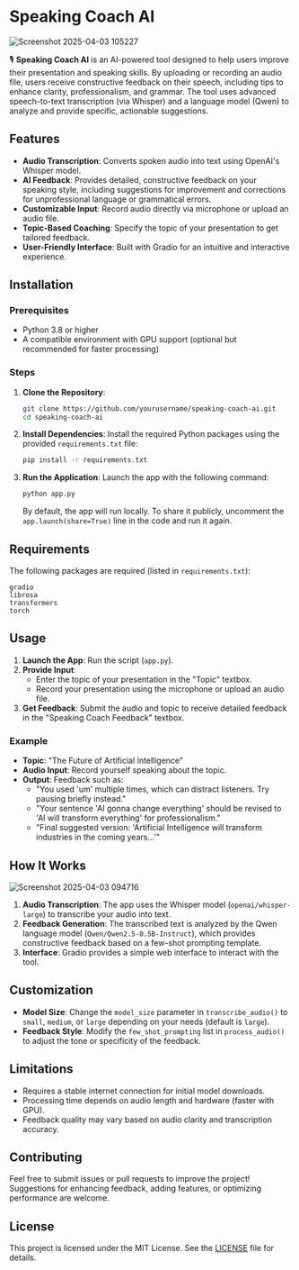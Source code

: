 # Speaking Coach AI

![Screenshot 2025-04-03 105227](https://github.com/user-attachments/assets/e0e17c66-d338-4742-957a-fb66a8598ea7)



🎙️ **Speaking Coach AI** is an AI-powered tool designed to help users improve their presentation and speaking skills. By uploading or recording an audio file, users receive constructive feedback on their speech, including tips to enhance clarity, professionalism, and grammar. The tool uses advanced speech-to-text transcription (via Whisper) and a language model (Qwen) to analyze and provide specific, actionable suggestions.

## Features
- **Audio Transcription**: Converts spoken audio into text using OpenAI's Whisper model.
- **AI Feedback**: Provides detailed, constructive feedback on your speaking style, including suggestions for improvement and corrections for unprofessional language or grammatical errors.
- **Customizable Input**: Record audio directly via microphone or upload an audio file.
- **Topic-Based Coaching**: Specify the topic of your presentation to get tailored feedback.
- **User-Friendly Interface**: Built with Gradio for an intuitive and interactive experience.

## Installation

### Prerequisites
- Python 3.8 or higher
- A compatible environment with GPU support (optional but recommended for faster processing)

### Steps
1. **Clone the Repository**:
   ```bash
   git clone https://github.com/yourusername/speaking-coach-ai.git
   cd speaking-coach-ai
   ```

2. **Install Dependencies**:
   Install the required Python packages using the provided `requirements.txt` file:
   ```bash
   pip install -r requirements.txt
   ```

3. **Run the Application**:
   Launch the app with the following command:
   ```bash
   python app.py
   ```

   By default, the app will run locally. To share it publicly, uncomment the `app.launch(share=True)` line in the code and run it again.

## Requirements
The following packages are required (listed in `requirements.txt`):
```
gradio
librosa
transformers
torch
```

## Usage
1. **Launch the App**: Run the script (`app.py`).
2. **Provide Input**:
   - Enter the topic of your presentation in the "Topic" textbox.
   - Record your presentation using the microphone or upload an audio file.
3. **Get Feedback**: Submit the audio and topic to receive detailed feedback in the "Speaking Coach Feedback" textbox.

### Example
- **Topic**: "The Future of Artificial Intelligence"
- **Audio Input**: Record yourself speaking about the topic.
- **Output**: Feedback such as:
  - "You used 'um' multiple times, which can distract listeners. Try pausing briefly instead."
  - "Your sentence 'AI gonna change everything' should be revised to 'AI will transform everything' for professionalism."
  - "Final suggested version: 'Artificial Intelligence will transform industries in the coming years...'"

## How It Works
![Screenshot 2025-04-03 094716](https://github.com/user-attachments/assets/d21c076a-9088-4a94-a325-e96c7a738a15)

1. **Audio Transcription**: The app uses the Whisper model (`openai/whisper-large`) to transcribe your audio into text.
2. **Feedback Generation**: The transcribed text is analyzed by the Qwen language model (`Qwen/Qwen2.5-0.5B-Instruct`), which provides constructive feedback based on a few-shot prompting template.
3. **Interface**: Gradio provides a simple web interface to interact with the tool.

## Customization
- **Model Size**: Change the `model_size` parameter in `transcribe_audio()` to `small`, `medium`, or `large` depending on your needs (default is `large`).
- **Feedback Style**: Modify the `few_shot_prompting` list in `process_audio()` to adjust the tone or specificity of the feedback.

## Limitations
- Requires a stable internet connection for initial model downloads.
- Processing time depends on audio length and hardware (faster with GPU).
- Feedback quality may vary based on audio clarity and transcription accuracy.

## Contributing
Feel free to submit issues or pull requests to improve the project! Suggestions for enhancing feedback, adding features, or optimizing performance are welcome.

## License
This project is licensed under the MIT License. See the [LICENSE](LICENSE) file for details.



